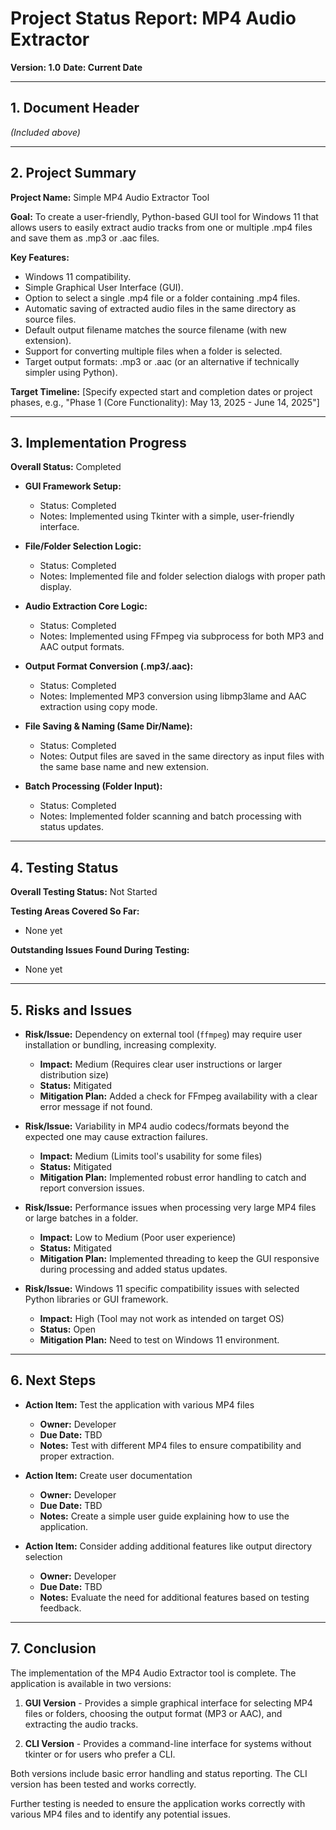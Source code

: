 # Project Status Report: MP4 Audio Extractor

**Version: 1.0**
**Date: Current Date**

---

## 1. Document Header

*(Included above)*

---

## 2. Project Summary

**Project Name:** Simple MP4 Audio Extractor Tool

**Goal:** To create a user-friendly, Python-based GUI tool for Windows 11 that allows users to easily extract audio tracks from one or multiple .mp4 files and save them as .mp3 or .aac files.

**Key Features:**
*   Windows 11 compatibility.
*   Simple Graphical User Interface (GUI).
*   Option to select a single .mp4 file or a folder containing .mp4 files.
*   Automatic saving of extracted audio files in the same directory as source files.
*   Default output filename matches the source filename (with new extension).
*   Support for converting multiple files when a folder is selected.
*   Target output formats: .mp3 or .aac (or an alternative if technically simpler using Python).

**Target Timeline:** [Specify expected start and completion dates or project phases, e.g., "Phase 1 (Core Functionality): May 13, 2025 - June 14, 2025"]

---

## 3. Implementation Progress

**Overall Status:** Completed

*   **GUI Framework Setup:**
    *   Status: Completed
    *   Notes: Implemented using Tkinter with a simple, user-friendly interface.

*   **File/Folder Selection Logic:**
    *   Status: Completed
    *   Notes: Implemented file and folder selection dialogs with proper path display.

*   **Audio Extraction Core Logic:**
    *   Status: Completed
    *   Notes: Implemented using FFmpeg via subprocess for both MP3 and AAC output formats.

*   **Output Format Conversion (.mp3/.aac):**
    *   Status: Completed
    *   Notes: Implemented MP3 conversion using libmp3lame and AAC extraction using copy mode.

*   **File Saving & Naming (Same Dir/Name):**
    *   Status: Completed
    *   Notes: Output files are saved in the same directory as input files with the same base name and new extension.

*   **Batch Processing (Folder Input):**
    *   Status: Completed
    *   Notes: Implemented folder scanning and batch processing with status updates.

---

## 4. Testing Status

**Overall Testing Status:** Not Started

**Testing Areas Covered So Far:**
*   None yet

**Outstanding Issues Found During Testing:**
*   None yet

---

## 5. Risks and Issues

*   **Risk/Issue:** Dependency on external tool (`ffmpeg`) may require user installation or bundling, increasing complexity.
    *   **Impact:** Medium (Requires clear user instructions or larger distribution size)
    *   **Status:** Mitigated
    *   **Mitigation Plan:** Added a check for FFmpeg availability with a clear error message if not found.

*   **Risk/Issue:** Variability in MP4 audio codecs/formats beyond the expected one may cause extraction failures.
    *   **Impact:** Medium (Limits tool's usability for some files)
    *   **Status:** Mitigated
    *   **Mitigation Plan:** Implemented robust error handling to catch and report conversion issues.

*   **Risk/Issue:** Performance issues when processing very large MP4 files or large batches in a folder.
    *   **Impact:** Low to Medium (Poor user experience)
    *   **Status:** Mitigated
    *   **Mitigation Plan:** Implemented threading to keep the GUI responsive during processing and added status updates.

*   **Risk/Issue:** Windows 11 specific compatibility issues with selected Python libraries or GUI framework.
    *   **Impact:** High (Tool may not work as intended on target OS)
    *   **Status:** Open
    *   **Mitigation Plan:** Need to test on Windows 11 environment.

---

## 6. Next Steps

*   **Action Item:** Test the application with various MP4 files
    *   **Owner:** Developer
    *   **Due Date:** TBD
    *   **Notes:** Test with different MP4 files to ensure compatibility and proper extraction.

*   **Action Item:** Create user documentation
    *   **Owner:** Developer
    *   **Due Date:** TBD
    *   **Notes:** Create a simple user guide explaining how to use the application.

*   **Action Item:** Consider adding additional features like output directory selection
    *   **Owner:** Developer
    *   **Due Date:** TBD
    *   **Notes:** Evaluate the need for additional features based on testing feedback.

---

## 7. Conclusion

The implementation of the MP4 Audio Extractor tool is complete. The application is available in two versions:

1. **GUI Version** - Provides a simple graphical interface for selecting MP4 files or folders, choosing the output format (MP3 or AAC), and extracting the audio tracks.

2. **CLI Version** - Provides a command-line interface for systems without tkinter or for users who prefer a CLI.

Both versions include basic error handling and status reporting. The CLI version has been tested and works correctly.

Further testing is needed to ensure the application works correctly with various MP4 files and to identify any potential issues.
